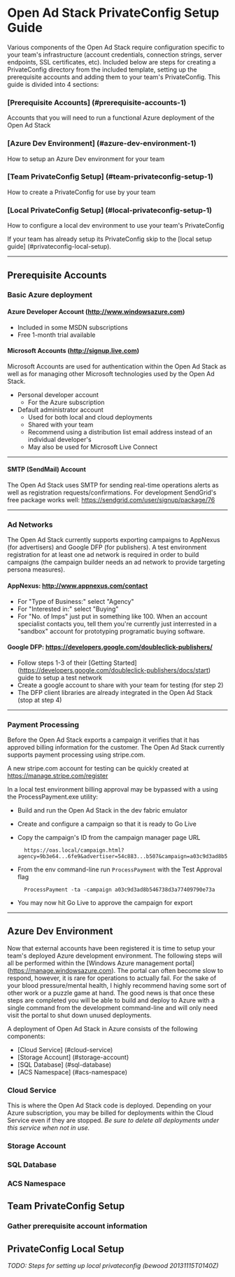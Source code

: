 Open Ad Stack PrivateConfig Setup Guide
=======================================
Various components of the Open Ad Stack require configuration specific to your team's infrastructure (account credentials, connection strings, server endpoints, SSL certificates, etc).
Included below are steps for creating a PrivateConfig directory from the included template, setting up the prerequisite accounts and adding them to your team's PrivateConfig.
This guide is divided into 4 sections:
### [Prerequisite Accounts] (#prerequisite-accounts-1)
Accounts that you will need to run a functional Azure deployment of the Open Ad Stack
### [Azure Dev Environment] (#azure-dev-environment-1)
How to setup an Azure Dev environment for your team
### [Team PrivateConfig Setup] (#team-privateconfig-setup-1)
How to create a PrivateConfig for use by your team
### [Local PrivateConfig Setup] (#local-privateconfig-setup-1)
How to configure a local dev environment to use your team's PrivateConfig

If your team has already setup its PrivateConfig skip to the [local setup guide] (#privateconfig-local-setup).

----------------------

Prerequisite Accounts
---------------------
### Basic Azure deployment
#### Azure Developer Account (http://www.windowsazure.com)
* Included in some MSDN subscriptions
* Free 1-month trial available

#### Microsoft Accounts (http://signup.live.com)
Microsoft Accounts are used for authentication within the Open Ad Stack as well as for managing other Microsoft technologies used by the Open Ad Stack.
* Personal developer account
  * For the Azure subscription
* Default administrator account
  * Used for both local and cloud deployments
  * Shared with your team
  * Recommend using a distribution list email address instead of an individual developer's
  * May also be used for Microsoft Live Connect

----------------------

#### SMTP (SendMail) Account
The Open Ad Stack uses SMTP for sending real-time operations alerts as well as registration requests/confirmations.
For development SendGrid's free package works well: https://sendgrid.com/user/signup/package/76

----------------------

### Ad Networks
The Open Ad Stack currently supports exporting campaigns to AppNexus (for advertisers) and Google DFP (for publishers).
A test environment registration for at least one ad network is required in order to build campaigns
(the campaign builder needs an ad network to provide targeting persona measures).

#### AppNexus: http://www.appnexus.com/contact
* For "Type of Business:" select "Agency"
* For "Interested in:" select "Buying"
* For "No. of Imps" just put in something like 100.
When an account specialist contacts you, tell them you're currently just interrested in a "sandbox" account for prototyping programatic buying software.

#### Google DFP: https://developers.google.com/doubleclick-publishers/
* Follow steps 1-3 of their [Getting Started] (https://developers.google.com/doubleclick-publishers/docs/start) guide to setup a test network
* Create a google account to share with your team for testing (for step 2)
* The DFP client libraries are already integrated in the Open Ad Stack (stop at step 4)

----------------------

### Payment Processing
Before the Open Ad Stack exports a campaign it verifies that it has approved billing information for the customer.
The Open Ad Stack currently supports payment processing using stripe.com.

A new stripe.com account for testing can be quickly created at https://manage.stripe.com/register

In a local test environment billing approval may be bypassed with a using the ProcessPayment.exe utility:
* Build and run the Open Ad Stack in the dev fabric emulator
* Create and configure a campaign so that it is ready to Go Live
* Copy the campaign's ID from the campaign manager page URL

        https://oas.local/campaign.html?agency=9b3e64...6fe9&advertiser=54c883...b507&campaign=a03c9d3ad8b546738d3a77409790e73a

* From the env command-line run `ProcessPayment` with the Test Approval flag
  
        ProcessPayment -ta -campaign a03c9d3ad8b546738d3a77409790e73a

* You may now hit Go Live to approve the campaign for export

----------------------

Azure Dev Environment
---------------------
Now that external accounts have been registered it is time to setup your team's deployed Azure development environment.
The following steps will all be performed within the [Windows Azure management portal] (https://manage.windowsazure.com).
The portal can often become slow to respond, however, it is rare for operations to actually fail. For the sake of your blood pressure/mental health, I highly recommend having some sort of other work or a puzzle game at hand.
The good news is that once these steps are completed you will be able to build and deploy to Azure with a single command from the development command-line and will only need visit the portal to shut down unused deployments.

A deployment of Open Ad Stack in Azure consists of the following components:
* [Cloud Service] (#cloud-service)
* [Storage Account] (#storage-account)
* [SQL Database] (#sql-database)
* [ACS Namespace] (#acs-namespace)

### Cloud Service
This is where the Open Ad Stack code is deployed.
Depending on your Azure subscription, you may be billed for deployments within the Cloud Service even if they are stopped.
*Be sure to delete all deployments under this service when not in use.*

### Storage Account

### SQL Database

### ACS Namespace

Team PrivateConfig Setup
------------------------
### Gather prerequisite account information



PrivateConfig Local Setup
-------------------------
*TODO: Steps for setting up local privateconfig (bewood 20131115T0140Z)*
